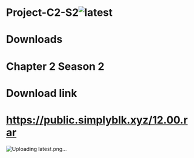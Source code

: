 
# Project-C2-S2![latest](https://github.com/user-attachments/assets/b5d152d9-0759-441c-8d01-93908fb3b199)

# Downloads
# Chapter 2 Season 2
# Download link
# https://public.simplyblk.xyz/12.00.rar
![Uploading latest.png…]()
